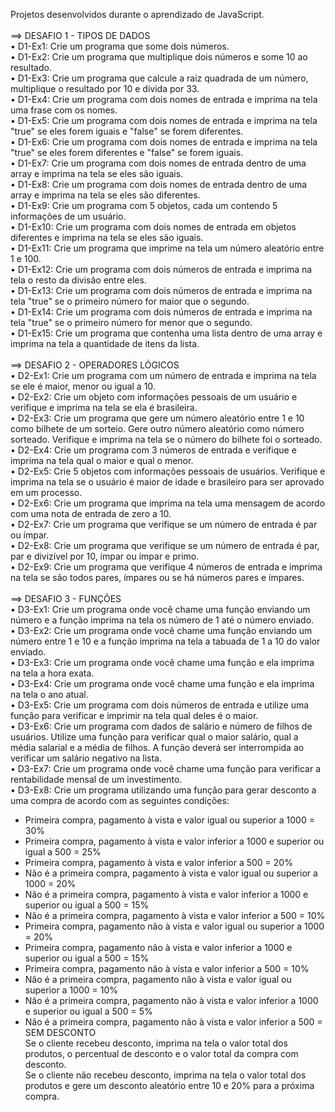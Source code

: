 Projetos desenvolvidos durante o aprendizado de JavaScript.
<br>
<br>
==> DESAFIO 1 - TIPOS DE DADOS
<br>
• D1-Ex1: Crie um programa que some dois números.<br>
• D1-Ex2: Crie um programa que multiplique dois números e some 10 ao resultado.<br>
• D1-Ex3: Crie um programa que calcule a raiz quadrada de um número, multiplique o resultado por 10 e divida por 33.<br>
• D1-Ex4: Crie um programa com dois nomes de entrada e imprima na tela uma frase com os nomes.<br>
• D1-Ex5: Crie um programa com dois nomes de entrada e imprima na tela "true" se eles forem iguais e "false" se forem diferentes.<br>
• D1-Ex6: Crie um programa com dois nomes de entrada e imprima na tela "true" se eles forem diferentes e "false" se forem iguais.<br>
• D1-Ex7: Crie um programa com dois nomes de entrada dentro de uma array e imprima na tela se eles são iguais.<br>
• D1-Ex8: Crie um programa com dois nomes de entrada dentro de uma array e imprima na tela se eles são diferentes.<br>
• D1-Ex9: Crie um programa com 5 objetos, cada um contendo 5 informações de um usuário.<br>
• D1-Ex10: Crie um programa com dois nomes de entrada em objetos diferentes e imprima na tela se eles são iguais.<br>
• D1-Ex11: Crie um programa que imprime na tela um número aleatório entre 1 e 100.<br>
• D1-Ex12: Crie um programa com dois números de entrada e imprima na tela o resto da divisão entre eles.<br>
• D1-Ex13: Crie um programa com dois números de entrada e imprima na tela "true" se o primeiro número for maior que o segundo.<br>
• D1-Ex14: Crie um programa com dois números de entrada e imprima na tela "true" se o primeiro número for menor que o segundo.<br>
• D1-Ex15: Crie um programa que contenha uma lista dentro de uma array e imprima na tela a quantidade de itens da lista.<br>
<br>
==> DESAFIO 2 - OPERADORES LÓGICOS
<br>
• D2-Ex1: Crie um programa com um número de entrada e imprima na tela se ele é maior, menor ou igual a 10.<br>
• D2-Ex2: Crie um objeto com informações pessoais de um usuário e verifique e imprima na tela se ela é brasileira.<br>
• D2-Ex3: Crie um programa que gere um número aleatório entre 1 e 10 como bilhete de um sorteio. Gere outro número aleatório como número sorteado. Verifique e imprima na tela se o número do bilhete foi o sorteado.<br>
• D2-Ex4: Crie um programa com 3 números de entrada e verifique e imprima na tela qual o maior e qual o menor.<br>
• D2-Ex5: Crie 5 objetos com informações pessoais de usuários. Verifique e imprima na tela se o usuário é maior de idade e brasileiro para ser aprovado em um processo.<br>
• D2-Ex6: Crie um programa que imprima na tela uma mensagem de acordo com uma nota de entrada de zero a 10.<br>
• D2-Ex7: Crie um programa que verifique se um número de entrada é par ou ímpar.<br>
• D2-Ex8: Crie um programa que verifique se um número de entrada é par, par e divizível por 10, ímpar ou ímpar e primo.<br>
• D2-Ex9: Crie um programa que verifique 4 números de entrada e imprima na tela se são todos pares, ímpares ou se há números pares e ímpares.<br>
<br>
==> DESAFIO 3 - FUNÇÕES
<br>
• D3-Ex1: Crie um programa onde você chame uma função enviando um número e a função imprima na tela os número de 1 até o número enviado.<br>
• D3-Ex2: Crie um programa onde você chame uma função enviando um número entre 1 e 10 e a função imprima na tela a tabuada de 1 a 10 do valor enviado.<br>
• D3-Ex3: Crie um programa onde você chame uma função e ela imprima na tela a hora exata.<br>
• D3-Ex4: Crie um programa onde você chame uma função e ela imprima na tela o ano atual.<br>
• D3-Ex5: Crie um programa com dois números de entrada e utilize uma função para verificar e imprimir na tela qual deles é o maior.<br>
• D3-Ex6: Crie um programa com dados de salário e número de filhos de usuários. Utilize uma função para verificar qual o maior salário, qual a média salarial e a média de filhos. A função deverá ser interrompida ao verificar um salário negativo na lista.<br>
• D3-Ex7: Crie um programa onde você chame uma função para verificar a rentabilidade mensal de um investimento.<br>
• D3-Ex8: Crie um programa utilizando uma função para gerar desconto a uma compra de acordo com as seguintes condições:<br>
  - Primeira compra, pagamento à vista e valor igual ou superior a 1000 = 30%<br>
  - Primeira compra, pagamento à vista e valor inferior a 1000 e superior ou igual a 500 = 25%<br>
  - Primeira compra, pagamento à vista e valor inferior a 500 = 20%<br>
  - Não é a primeira compra, pagamento à vista e valor igual ou superior a 1000 = 20%<br>
  - Não é a primeira compra, pagamento à vista e valor inferior a 1000 e superior ou igual a 500 = 15%<br>
  - Não é a primeira compra, pagamento à vista e valor inferior a 500 = 10%<br>
  - Primeira compra, pagamento não à vista e valor igual ou superior a 1000 = 20%<br>
  - Primeira compra, pagamento não à vista e valor inferior a 1000 e superior ou igual a 500 = 15%<br>
  - Primeira compra, pagamento não à vista e valor inferior a 500 = 10%<br>
  - Não é a primeira compra, pagamento não à vista e valor igual ou superior a 1000 = 10%<br>
  - Não é a primeira compra, pagamento não à vista e valor inferior a 1000 e superior ou igual a 500 = 5%<br>
  - Não é a primeira compra, pagamento não à vista e valor inferior a 500 = SEM DESCONTO<br>
Se o cliente recebeu desconto, imprima na tela o valor total dos produtos, o percentual de desconto e o valor total da compra com desconto.<br>
Se o cliente não recebeu desconto, imprima na tela o valor total dos produtos e gere um desconto aleatório entre 10 e 20% para a próxima compra.<br>
